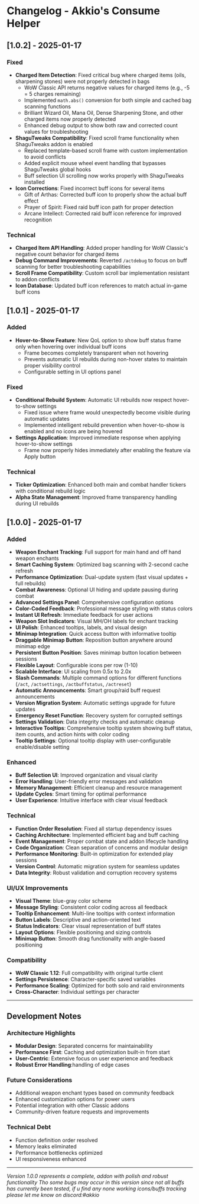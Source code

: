 # Changelog - Akkio's Consume Helper

## [1.0.2] - 2025-01-17

### Fixed
- **Charged Item Detection**: Fixed critical bug where charged items (oils, sharpening stones) were not properly detected in bags
  - WoW Classic API returns negative values for charged items (e.g., -5 = 5 charges remaining)
  - Implemented `math.abs()` conversion for both simple and cached bag scanning functions
  - Brilliant Wizard Oil, Mana Oil, Dense Sharpening Stone, and other charged items now properly detected
  - Enhanced debug output to show both raw and corrected count values for troubleshooting
- **ShaguTweaks Compatibility**: Fixed scroll frame functionality when ShaguTweaks addon is enabled
  - Replaced template-based scroll frame with custom implementation to avoid conflicts
  - Added explicit mouse wheel event handling that bypasses ShaguTweaks global hooks
  - Buff selection UI scrolling now works properly with ShaguTweaks installed
- **Icon Corrections**: Fixed incorrect buff icons for several items
  - Gift of Arthas: Corrected buff icon to properly show the actual buff effect
  - Prayer of Spirit: Fixed raid buff icon path for proper detection
  - Arcane Intellect: Corrected raid buff icon reference for improved recognition

### Technical
- **Charged Item API Handling**: Added proper handling for WoW Classic's negative count behavior for charged items
- **Debug Command Improvements**: Reverted `/actdebug` to focus on buff scanning for better troubleshooting capabilities
- **Scroll Frame Compatibility**: Custom scroll bar implementation resistant to addon conflicts
- **Icon Database**: Updated buff icon references to match actual in-game buff icons

## [1.0.1] - 2025-01-17

### Added
- **Hover-to-Show Feature**: New QoL option to show buff status frame only when hovering over individual buff icons
  - Frame becomes completely transparent when not hovering
  - Prevents automatic UI rebuilds during non-hover states to maintain proper visibility control
  - Configurable setting in UI options panel

### Fixed
- **Conditional Rebuild System**: Automatic UI rebuilds now respect hover-to-show settings
  - Fixed issue where frame would unexpectedly become visible during automatic updates
  - Implemented intelligent rebuild prevention when hover-to-show is enabled and no icons are being hovered
- **Settings Application**: Improved immediate response when applying hover-to-show settings
  - Frame now properly hides immediately after enabling the feature via Apply button

### Technical
- **Ticker Optimization**: Enhanced both main and combat handler tickers with conditional rebuild logic
- **Alpha State Management**: Improved frame transparency handling during UI rebuilds

## [1.0.0] - 2025-01-17

### Added
- **Weapon Enchant Tracking**: Full support for main hand and off hand weapon enchants
- **Smart Caching System**: Optimized bag scanning with 2-second cache refresh
- **Performance Optimization**: Dual-update system (fast visual updates + full rebuilds)
- **Combat Awareness**: Optional UI hiding and update pausing during combat
- **Advanced Settings Panel**: Comprehensive configuration options
- **Color-Coded Feedback**: Professional message styling with status colors
- **Instant UI Refresh**: Immediate feedback for user actions
- **Weapon Slot Indicators**: Visual MH/OH labels for enchant tracking
- **UI Polish**: Enhanced tooltips, labels, and visual design
- **Minimap Integration**: Quick access button with informative tooltip
- **Draggable Minimap Button**: Reposition button anywhere around minimap edge
- **Persistent Button Position**: Saves minimap button location between sessions
- **Flexible Layout**: Configurable icons per row (1-10)
- **Scalable Interface**: UI scaling from 0.5x to 2.0x
- **Slash Commands**: Multiple command options for different functions (`/act`, `/actsettings`, `/actbuffstatus`, `/actreset`)
- **Automatic Announcements**: Smart group/raid buff request announcements
- **Version Migration System**: Automatic settings upgrade for future updates
- **Emergency Reset Function**: Recovery system for corrupted settings
- **Settings Validation**: Data integrity checks and automatic cleanup
- **Interactive Tooltips**: Comprehensive tooltip system showing buff status, item counts, and action hints with color coding
- **Tooltip Settings**: Optional tooltip display with user-configurable enable/disable setting

### Enhanced
- **Buff Selection UI**: Improved organization and visual clarity
- **Error Handling**: User-friendly error messages and validation
- **Memory Management**: Efficient cleanup and resource management
- **Update Cycles**: Smart timing for optimal performance
- **User Experience**: Intuitive interface with clear visual feedback

### Technical
- **Function Order Resolution**: Fixed all startup dependency issues
- **Caching Architecture**: Implemented efficient bag and buff caching
- **Event Management**: Proper combat state and addon lifecycle handling
- **Code Organization**: Clean separation of concerns and modular design
- **Performance Monitoring**: Built-in optimization for extended play sessions
- **Version Control**: Automatic migration system for seamless updates
- **Data Integrity**: Robust validation and corruption recovery systems

### UI/UX Improvements
- **Visual Theme**: blue-gray color scheme
- **Message Styling**: Consistent color coding across all feedback
- **Tooltip Enhancement**: Multi-line tooltips with context information
- **Button Labels**: Descriptive and action-oriented text
- **Status Indicators**: Clear visual representation of buff states
- **Layout Options**: Flexible positioning and sizing controls
- **Minimap Button**: Smooth drag functionality with angle-based positioning

### Compatibility
- **WoW Classic 1.12**: Full compatibility with original turtle client
- **Settings Persistence**: Character-specific saved variables
- **Performance Scaling**: Optimized for both solo and raid environments
- **Cross-Character**: Individual settings per character

---

## Development Notes

### Architecture Highlights
- **Modular Design**: Separated concerns for maintainability
- **Performance First**: Caching and optimization built-in from start
- **User-Centric**: Extensive focus on user experience and feedback
- **Robust Error Handling**:handling of edge cases

### Future Considerations
- Additional weapon enchant types based on community feedback
- Enhanced customization options for power users
- Potential integration with other Classic addons
- Community-driven feature requests and improvements

### Technical Debt
- Function definition order resolved
- Memory leaks eliminated
- Performance bottlenecks optimized
- UI responsiveness enhanced

---

*Version 1.0.0 represents a complete, addon with polish and robust functionality Tho some bugs may occur in this version since not all buffs has currently been tested, if u find any none working icons/buffs tracking please let me know on discord:#akkio*
